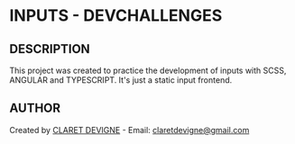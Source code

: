# INPUTS - DEVCHALLENGES

## DESCRIPTION
This project was created to practice the development of inputs with SCSS, ANGULAR and TYPESCRIPT.
It's just a static input frontend.

## AUTHOR
Created by [CLARET DEVIGNE](https://claretdevigne.netlify.app) - 
Email: claretdevigne@gmail.com